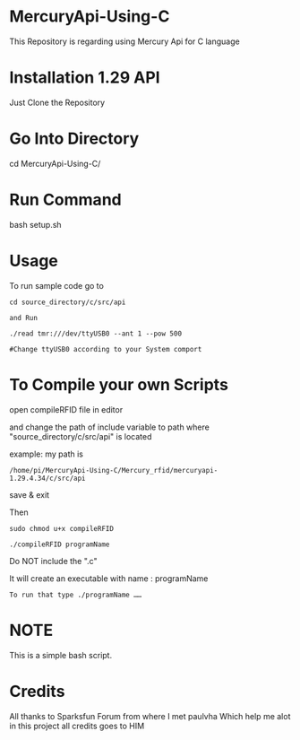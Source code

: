 # MercuryApi-Using-C
This Repository is regarding using Mercury Api for C language

# Installation 1.29 API
Just Clone the Repository 

# Go Into Directory 
cd MercuryApi-Using-C/

# Run Command
bash setup.sh


# Usage
To run sample code go to 

    cd source_directory/c/src/api
    
    and Run
    
    ./read tmr:///dev/ttyUSB0 --ant 1 --pow 500
    
    #Change ttyUSB0 according to your System comport 
    
# To Compile your own Scripts

open compileRFID file in editor

and change the path of include variable to path where "source_directory/c/src/api" is located

example: my path is 

    /home/pi/MercuryApi-Using-C/Mercury_rfid/mercuryapi-1.29.4.34/c/src/api
                
save & exit


Then

    sudo chmod u+x compileRFID

    ./compileRFID programName

Do NOT include the ".c"

It will create an executable with name : programName

    To run that type ./programName ……

# NOTE
This is a simple bash script.




# Credits
All thanks to Sparksfun Forum from where I met paulvha
Which help me alot in this project all credits goes to HIM
